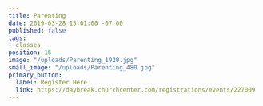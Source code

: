 ```yaml
---
title: Parenting
date: 2019-03-28 15:01:00 -07:00
published: false
tags:
- classes
position: 16
image: "/uploads/Parenting_1920.jpg"
small_image: "/uploads/Parenting_480.jpg"
primary_button:
  label: Register Here
  link: https://daybreak.churchcenter.com/registrations/events/227009
---
```


